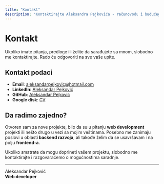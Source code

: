 ```yaml
---
title: "Kontakt"
description: "Kontaktirajte Aleksandra Pejkovića - računovođu i budućeg web developera."
---
```


# Kontakt

Ukoliko imate pitanja, predloge ili želite da sarađujete sa mnom, slobodno me kontaktirajte. Rado ću odgovoriti na sve vaše upite.

## Kontakt podaci

- **Email**: <a href="mailto:aleksandarpejkovic@hotmail.com" target="_blank">aleksandarpejkovic@hotmail.com</a>
- **LinkedIn**: <a href="https://www.linkedin.com/in/aleksandar-pejkovic" target="_blank">Aleksandar Pejković</a>
- **GitHub**: <a href="https://github.com/aleksandar-pejkovic" target="_blank">Aleksandar Pejković</a>
- **Google disk**: <a href="https://drive.google.com/file/d/1fsLBPACir7TwxX9ZzbELz9oQEm0VKy-M/view?usp=drive_link" target="_blank">CV</a>

## Da radimo zajedno?

Otvoren sam za nove projekte, bilo da su u pitanju **web development** projekti ili nešto drugo u vezi sa mojim veštinama. Posebno me zanimaju poslovi u oblasti **backend razvoja**, ali takođe želim da se usavršavam i na polju **frontend-a**.

Ukoliko smatrate da mogu doprineti vašem projektu, slobodno me kontaktirajte i razgovaraćemo o mogućnostima saradnje.

---
Aleksandar Pejković  
**Web developer**  
